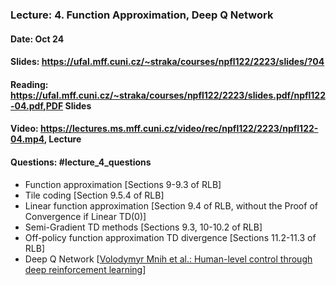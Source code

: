 ### Lecture: 4. Function Approximation, Deep Q Network
#### Date: Oct 24
#### Slides: https://ufal.mff.cuni.cz/~straka/courses/npfl122/2223/slides/?04
#### Reading: https://ufal.mff.cuni.cz/~straka/courses/npfl122/2223/slides.pdf/npfl122-04.pdf,PDF Slides
#### Video: https://lectures.ms.mff.cuni.cz/video/rec/npfl122/2223/npfl122-04.mp4, Lecture
#### Questions: #lecture_4_questions

- Function approximation [Sections 9-9.3 of RLB]
- Tile coding [Section 9.5.4 of RLB]
- Linear function approximation [Section 9.4 of RLB, without the Proof of Convergence if Linear TD(0)]
- Semi-Gradient TD methods [Sections 9.3, 10-10.2 of RLB]
- Off-policy function approximation TD divergence [Sections 11.2-11.3 of RLB]
- Deep Q Network [[Volodymyr Mnih et al.: Human-level control through deep reinforcement learning](https://storage.googleapis.com/deepmind-media/dqn/DQNNaturePaper.pdf)]
